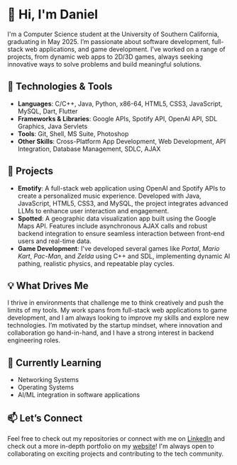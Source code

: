 # 👋 Hi, I'm Daniel

I'm a Computer Science student at the University of Southern California, graduating in May 2025. I’m passionate about software development, full-stack web applications, and game development. I've worked on a range of projects, from dynamic web apps to 2D/3D games, always seeking innovative ways to solve problems and build meaningful solutions.

## 🔧 Technologies & Tools
- **Languages**: C/C++, Java, Python, x86-64, HTML5, CSS3, JavaScript, MySQL, Dart, Flutter
- **Frameworks & Libraries**: Google APIs, Spotify API, OpenAI API, SDL Graphics, Java Servlets
- **Tools**: Git, Shell, MS Suite, Photoshop
- **Other Skills**: Cross-Platform App Development, Web Development, API Integration, Database Management, SDLC, AJAX

## 🚀 Projects
- **Emotify**: A full-stack web application using OpenAI and Spotify APIs to create a personalized music experience. Developed with Java, JavaScript, HTML5, CSS3, and MySQL, the project integrates advanced LLMs to enhance user interaction and engagement.
- **Spotted**: A geographic data visualization app built using the Google Maps API. Features include asynchronous AJAX calls and robust backend integration to ensure seamless interaction between front-end users and real-time data.
- **Game Development**: I've developed several games like *Portal*, *Mario Kart*, *Pac-Man*, and *Zelda* using C++ and SDL, implementing dynamic AI pathing, realistic physics, and repeatable play cycles.

## 💡 What Drives Me
I thrive in environments that challenge me to think creatively and push the limits of my tools. My work spans from full-stack web applications to game development, and I am always looking to improve my skills and explore new technologies. I’m motivated by the startup mindset, where innovation and collaboration go hand-in-hand, and I have a strong interest in backend engineering roles.

## 🌱 Currently Learning
- Networking Systems
- Operating Systems
- AI/ML integration in software applications

## 📫 Let’s Connect
Feel free to check out my repositories or connect with me on [LinkedIn](https://www.linkedin.com/) and check out a more in-depth portfolio on my [website](https://dsuh02.github.io/)! I'm always open to collaborating on exciting projects and contributing to the tech community.

<!--
**dsuh02/dsuh02** is a ✨ _special_ ✨ repository because its `README.md` (this file) appears on your GitHub profile.

Here are some ideas to get you started:

- 🔭 I’m currently working on ...
- 🌱 I’m currently learning ...
- 👯 I’m looking to collaborate on ...
- 🤔 I’m looking for help with ...
- 💬 Ask me about ...
- 📫 How to reach me: ...
- 😄 Pronouns: ...
- ⚡ Fun fact: ...
-->
